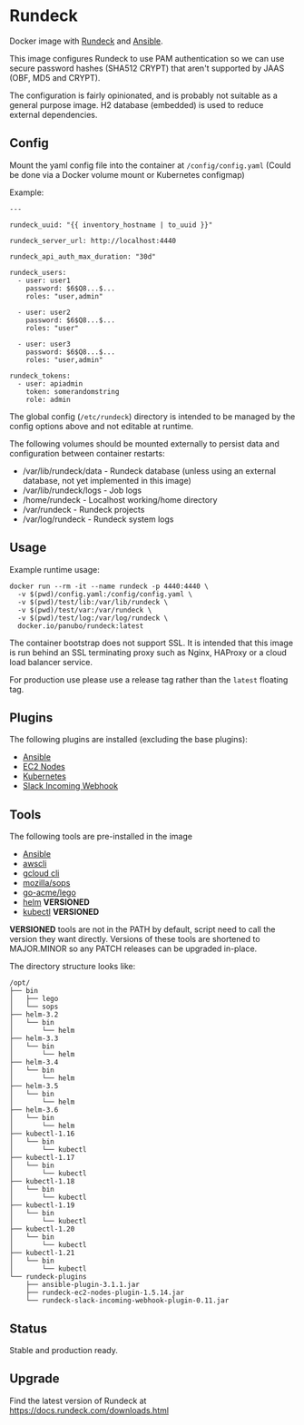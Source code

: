 # Rundeck

Docker image with [Rundeck](http://rundeck.org/) and [Ansible](https://www.ansible.com/).

This image configures Rundeck to use PAM authentication so we can use secure password hashes (SHA512 CRYPT) that aren't supported by JAAS (OBF, MD5 and CRYPT).

The configuration is fairly opinionated, and is probably not suitable as a general purpose image. H2 database (embedded) is used to reduce external dependencies.

## Config

Mount the yaml config file into the container at `/config/config.yaml` (Could be done via a Docker volume mount or Kubernetes configmap)

Example:

```
---

rundeck_uuid: "{{ inventory_hostname | to_uuid }}"

rundeck_server_url: http://localhost:4440

rundeck_api_auth_max_duration: "30d"

rundeck_users:
  - user: user1
    password: $6$Q8...$...
    roles: "user,admin"

  - user: user2
    password: $6$Q8...$...
    roles: "user"

  - user: user3
    password: $6$Q8...$...
    roles: "user,admin"

rundeck_tokens:
  - user: apiadmin
    token: somerandomstring
    role: admin
```

The global config (`/etc/rundeck`) directory is intended to be managed by the config options above and not editable at runtime.

The following volumes should be mounted externally to persist data and configuration between container restarts:

* /var/lib/rundeck/data - Rundeck database (unless using an external database, not yet implemented in this image)
* /var/lib/rundeck/logs - Job logs
* /home/rundeck - Localhost working/home directory
* /var/rundeck - Rundeck projects
* /var/log/rundeck - Rundeck system logs

## Usage

Example runtime usage:

```
docker run --rm -it --name rundeck -p 4440:4440 \
  -v $(pwd)/config.yaml:/config/config.yaml \
  -v $(pwd)/test/lib:/var/lib/rundeck \
  -v $(pwd)/test/var:/var/rundeck \
  -v $(pwd)/test/log:/var/log/rundeck \
  docker.io/panubo/rundeck:latest
```

The container bootstrap does not support SSL. It is intended that this image is run behind an SSL terminating proxy such as Nginx, HAProxy or a cloud load balancer service.

For production use please use a release tag rather than the `latest` floating tag.

## Plugins

The following plugins are installed (excluding the base plugins):

* [Ansible](https://github.com/Batix/rundeck-ansible-plugin/)
* [EC2 Nodes](https://github.com/rundeck-plugins/rundeck-ec2-nodes-plugin/)
* [Kubernetes](https://github.com/rundeck-plugins/kubernetes/)
* [Slack Incoming Webhook](https://github.com/higanworks/rundeck-slack-incoming-webhook-plugin/)

## Tools

The following tools are pre-installed in the image

* [Ansible](https://www.ansible.com/)
* [awscli](https://aws.amazon.com/cli/)
* [gcloud cli](https://cloud.google.com/sdk/)
* [mozilla/sops](https://github.com/mozilla/sops)
* [go-acme/lego](https://github.com/go-acme/lego)
* [helm](https://helm.sh/) **VERSIONED**
* [kubectl](https://kubernetes.io/docs/tasks/tools/install-kubectl/) **VERSIONED**

**VERSIONED** tools are not in the PATH by default, script need to call the version they want directly. Versions of these tools are shortened to MAJOR.MINOR so any PATCH releases can be upgraded in-place.

The directory structure looks like:

```
/opt/
├── bin
│   ├── lego
│   └── sops
├── helm-3.2
│   └── bin
│       └── helm
├── helm-3.3
│   └── bin
│       └── helm
├── helm-3.4
│   └── bin
│       └── helm
├── helm-3.5
│   └── bin
│       └── helm
├── helm-3.6
│   └── bin
│       └── helm
├── kubectl-1.16
│   └── bin
│       └── kubectl
├── kubectl-1.17
│   └── bin
│       └── kubectl
├── kubectl-1.18
│   └── bin
│       └── kubectl
├── kubectl-1.19
│   └── bin
│       └── kubectl
├── kubectl-1.20
│   └── bin
│       └── kubectl
├── kubectl-1.21
│   └── bin
│       └── kubectl
└── rundeck-plugins
    ├── ansible-plugin-3.1.1.jar
    ├── rundeck-ec2-nodes-plugin-1.5.14.jar
    └── rundeck-slack-incoming-webhook-plugin-0.11.jar
```

## Status

Stable and production ready.

## Upgrade

Find the latest version of Rundeck at https://docs.rundeck.com/downloads.html
